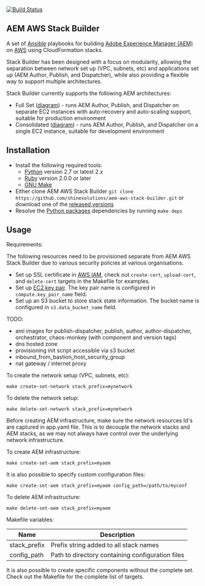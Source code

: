 [![Build Status](https://img.shields.io/travis/shinesolutions/aem-aws-stack-builder.svg)](http://travis-ci.org/shinesolutions/aem-aws-stack-builder)

AEM AWS Stack Builder
---------------------

A set of [Ansible](https://www.ansible.com/) playbooks for building [Adobe Experience Manager (AEM)](http://www.adobe.com/au/marketing-cloud/enterprise-content-management.html) on [AWS](https://aws.amazon.com/) using CloudFormation stacks.

Stack Builder has been designed with a focus on modularity, allowing the separation between network set up (VPC, subnets, etc) and applications set up (AEM Author, Publish, and Dispatcher), while also providing a flexible way to support multiple architectures.

Stack Builder currently supports the following AEM architectures:
* Full Set ([diagram](https://github.com/shinesolutions/aem-aws-stack-builder/blob/master/docs/architecture-full-set.png)) - runs AEM Author, Publish, and Dispatcher on separate EC2 instances with auto-recovery and auto-scaling support, suitable for production environment
* Consolidated ([diagram](https://github.com/shinesolutions/aem-aws-stack-builder/blob/master/docs/architecture-consolidated.png)) - runs AEM Author, Publish, and Dispatcher on a single EC2 instance, suitable for development environment

Installation
------------

- Install the following required tools:
  * [Python](https://www.python.org/downloads/) version 2.7 or latest 2.x
  * [Ruby](https://www.ruby-lang.org/en/) version 2.0.0 or later
  * [GNU Make](https://www.gnu.org/software/make/)
- Either clone AEM AWS Stack Builder `git clone https://github.com/shinesolutions/aem-aws-stack-builder.git` or download one of the [released versions](https://github.com/shinesolutions/aem-aws-stack-builder/releases)
- Resolve the [Python packages](https://pip.readthedocs.io/en/1.1/requirements.html) dependencies by running `make deps`

Usage
-----

Requirements:

The following resources need to be provisioned separate from AEM AWS Stack Builder due to various security policies at various organisations.

* Set up SSL certificate in [AWS IAM](https://aws.amazon.com/iam), check out `create-cert`, `upload-cert`, and `delete-cert` targets in the Makefile for examples.
* Set up [EC2 key pair](http://docs.aws.amazon.com/AWSEC2/latest/UserGuide/ec2-key-pairs.html). The key pair name is configured in `compute.key_pair_name` field.
* Set up an S3 bucket to store stack state information. The bucket name is configured in  `s3.data_bucket_name` field.

TODO:
* ami images for publish-dispatcher, publish, author, author-dispatcher, orchestrator, chaos-monkey (with component and version tags)
* dns hosted zone
* provisioning init script accessible via s3 bucket
* inbound_from_bastion_host_security_group
* nat gateway / internet proxy

To create the network setup (VPC, subnets, etc):

    make create-set-network stack_prefix=mynetwork

To delete the network setup:

    make delete-set-network stack_prefix=mynetwork

Before creating AEM infrastructure, make sure the network resources Id's are captured in app.yaml file. This is to decouple the network stacks and AEM stacks, as we may not always have control over the underlying network infrastructure.

To create AEM infrastructure:

    make create-set-aem stack_prefix=myaem

It is also possible to specify custom configuration files:

    make create-set-aem stack_prefix=myaem config_path=/path/to/myconf

To delete AEM infrastructure:

    make delete-set-aem stack_prefix=myaem

Makefile variables:

| Name         | Description                                      |
|--------------|--------------------------------------------------|
| stack_prefix | Prefix string added to all stack names           |
| config_path  | Path to directory containing configuration files |

It is also possible to create specific components without the complete set. Check out the Makefile for the complete list of targets.
